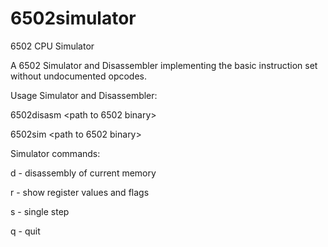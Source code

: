 # 6502simulator
6502 CPU Simulator

A 6502 Simulator and Disassembler implementing the basic instruction set without undocumented opcodes.

Usage Simulator and Disassembler:

6502disasm <path to 6502 binary>

6502sim <path to 6502 binary>

Simulator commands:

d - disassembly of current memory

r - show register values and flags

s - single step

q - quit
